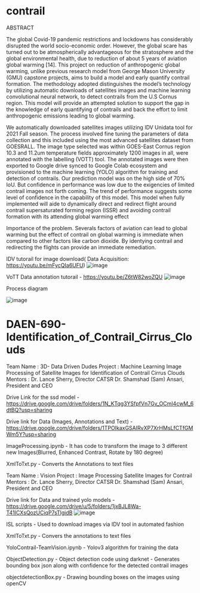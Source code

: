 # contrail

ABSTRACT

The global Covid-19 pandemic restrictions and lockdowns has considerably disrupted the world socio-economic order. However, the global scare has turned out to be atmospherically advantageous for the stratosphere and the global environmental health, due to reduction of about 5 years of aviation global warming [14]. This project on reduction of anthropogenic global warming, unlike previous research model from George Mason University (GMU) capstone projects, aims to build a model and early quantify contrail formation. The methodology adopted distinguishes the model’s technology by utilizing automatic downloads of satellites images and machine learning convolutional neural network, to detect contrails from the U.S Cornus region. This model will provide an attempted solution to support the gap in the knowledge of early quantifying of contrails and back the effort to limit anthropogenic emissions leading to global warming.

We automatically downloaded satellites images utilizing IDV Unidata tool for 2021 Fall season. The process involved fine tuning the parameters of data collection and this included using the most advanced satellites dataset from GOESRALL. The image type selected was within GOES-East Cornus region 10.3 and 11.2um temperature fields approximately 1200 images in all, were annotated with the labelling (VOTT) tool. The annotated images were then exported to Google drive synced to Google Colab ecosystem and provisioned to the machine learning (YOLO) algorithm for training and detection of contrails. Our prediction model was on the high side of 70% IoU. But confidence in performance was low due to the exigencies of limited contrail images not forth coming. The trend of performance suggests some level of confidence in the capability of this model. This model when fully implemented will aide to dynamically direct and redirect flight around contrail supersaturated forming region (ISSR) and avoiding contrail formation with its attending global warming effect

Importance of the problem. 
Severals factors of aviation can lead to global warming but the effect of contrail on global warming is immediate when compared to other factors like carbon dioxide. By identying contrail and redirecting the flights can provide an immediate remediation. 

IDV tutorail for image download( Data Acquisition: https://youtu.be/mFycQIa6UFU)
![image](https://user-images.githubusercontent.com/44238057/145661174-f09ae84b-80e8-4ba3-b983-e65a299d9e6a.png)

VoTT Data annotation tutorail - https://youtu.be/Z6tW82woZQU
![image](https://user-images.githubusercontent.com/44238057/145661210-3cc63dfc-83f0-4823-b1eb-1821fd6c214b.png)

Process diagram 

![image](https://user-images.githubusercontent.com/44238057/144654626-f69a85d9-ae11-43d2-9dfd-370eccfff435.png)

# DAEN-690-Identification_of_Contrail_Cirrus_Clouds
Team Name : 3D- Data Driven Dudes
Project   : Machine Learning Image Processing of Satellite Images for Identification of Contrail Cirrus Clouds
Mentors   : Dr. Lance Sherry, Director CATSR
            Dr. Shamshad (Sam) Ansari, President and CEO

Drive Link for the ssd model - https://drive.google.com/drive/folders/1N_KTqg3YSfpfVn7Gv_OCmI4cwM_6dtBQ?usp=sharing

Drive link for Data (Images, Annotations and Text) - https://drive.google.com/drive/folders/1TPOIkaxGSAIRvXP7XrHMsLfCTfGMWm5Y?usp=sharing

ImageProcessing.ipynb - It has code to transform the image to 3 different new Images(Blurred, Enhanced Contrast, Rotate by 180 degree)

XmlToTxt.py - Converts the Annotations to text files

Team Name : Vision
Project : Image Processing Satellite Images for Contrail
Mentors   : Dr. Lance Sherry, Director CATSR
            Dr. Shamshad (Sam) Ansari, President and CEO
            
Drive link for Data and trained yolo models - https://drive.google.com/drive/u/5/folders/1jxBJL8Wa-T41ICXsQozUCiqP7sTlgidB
![image](https://user-images.githubusercontent.com/44238057/144655148-0e6c5329-799d-4e0e-82dc-ef7622774c32.png)

ISL scripts - Used to download images via IDV tool in automated fashion

XmlToTxt.py - Convers the annotations to text files

YoloContrail-TeamVision.ipynb - Yolov3 algorithm for training the data

ObjectDetection.py - Object detection code using darknet - Generates bounding box json along with confidence for the detected contrail images

objectdetectionBox.py - Drawing bounding boxes on the images using openCV



